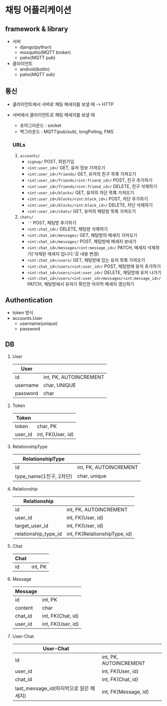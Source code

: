 # 채팅 어플리케이션

## framework & library
- 서버
    - django(python)
    - mosquitto(MQTT broker)
    - paho(MQTT pub)
- 클라이언트
    - android(kotlin)
    - paho(MQTT sub)

## 통신
- 클라이언트에서 서버로 채팅 메세지를 보낼 때 -> HTTP
- 서버에서 클라이언트로 채팅 메세지를 보낼 때
    - 포어그라운드 : socket
    - 백그라운드 : MQTT(pub/sub), longPolling, FMS

    ### URLs
    1. `accounts/`
        - `signup/` POST, 회원가입
        - `<int:user_id>/` GET, 유저 정보 가져오기
        - `<int:user_id>/friends/` GET, 유저의 친구 목록 가져오기
        - `<int:user_id>/friends/<int:friend_id>/` POST, 친구 추가하기
        - `<int:user_id>/friends/<int:friend_id>/` DELETE, 친구 삭제하기
        - `<int:user_id>/blocks/` GET, 유저의 차단 목록 가져오기
        - `<int:user_id>/blocks/<int:block_id>/` POST, 차단 추가하기
        - `<int:user_id>/blocks/<int:block_id>/` DELETE, 차단 삭제하기
        - `<int:user_id>/chats/` GET, 유저의 채팅방 목록 가져오기
    2. `chats/`
        - `''` POST, 채팅방 추가하기
        - `<int:chat_id>/` DELETE, 채팅방 삭제하기
        - `<int:chat_id>/messages/` GET, 채팅방의 메세지 가져오기
        - `<int:chat_id>/messages/` POST, 채팅방에 메세지 보내기
        - `<int:chat_id>/messages/<int:message_id>/` PATCH, 메세지 삭제하기('삭제된 메세지 입니다.'로 내용 변경)
        - `<int:chat_id>/users/` GET, 채팅방에 있는 유저 목록 가져오기
        - `<int:chat_id>/users/<int:user_id>/` POST, 채팅방에 유저 추가하기
        - `<int:chat_id>/users/<int:user_id>/` DELETE, 채팅방에 유저 나가기
        - `<int:chat_id>/users/<int:user_id>/messages/<int:message_id>/` PATCH, 채팅방에서 유저가 확인한 마지막 메세지 갱신하기


## Authentication
- token 방식
- accounts.User
    - username(unique)
    - password


## DB
1. User

    | User     |          |
    |----------|----------|
    | id       | int, PK, AUTOINCREMENT |
    | username | char, UNIQUE |
    | password | char     |

2. Token

    | Token     |          |
    |----------|----------|
    | token       | char, PK |
    | user_id | int, FK(User, id) |

3. RelationshipType

    | RelationshipType     |          |
    |----------|----------|
    | id       | int, PK, AUTOINCREMENT |
    | type_name(1친구, 2차단) | char, unique |

3. Relationship

    | Relationship     |          |
    |----------|----------|
    | id       | int, PK, AUTOINCREMENT |
    | user_id | int, FK(User, id) |
    | target_user_id | int, FK(User, id) |
    | relationship_type_id | int, FK(RelationshipType, id) |

4. Chat

    | Chat     |          |
    |----------|----------|
    | id       | int, PK |

5. Message

    | Message     |          |
    |----------|----------|
    | id       | int, PK |
    | content | char |
    | chat_id | int, FK(Chat, id) |
    | user_id | int, FK(User, id) |

6. User-Chat

    | User-Chat     |          |
    |----------|----------|
    | id       | int, PK, AUTOINCREMENT |
    | user_id | int, FK(User, id) |
    | chat_id | int, FK(Chat, id) |
    | last_message_id(마지막으로 읽은 메세지) | int, FK(Message, id) |
